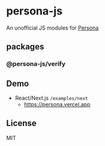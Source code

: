 # persona-js

An unofficial JS modules for [Persona](https://withpersona.com)

## packages

### @persona-js/verify

## Demo

- React/Next.js `/examples/next`
  - https://persona.vercel.app
  
## License

MIT
